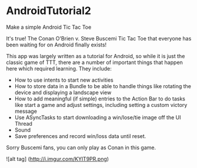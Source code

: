# AndroidTutorial2
Make a simple Android Tic Tac Toe

It's true! The Conan O'Brien v. Steve Buscemi Tic Tac Toe that everyone has been waiting for on Android finally exists!

This app was largely written as a tutorial for Android, so while it is just the classic game of TTT, there are a number of important things that happen here which required learning. They include:

- How to use intents to start new activities
- How to store data in a Bundle to be able to handle things like rotating the device and displaying a landscape view
- How to add meaningful (if simple) entries to the Action Bar to do tasks like start a game and adjust settings, including setting a custom victory message
- Use ASyncTasks to start downloading a win/lose/tie image off the UI Thread
- Sound
- Save preferences and record win/loss data until reset.

Sorry Buscemi fans, you can only play as Conan in this game.

![alt tag] (http://i.imgur.com/KYlT9PR.png)
